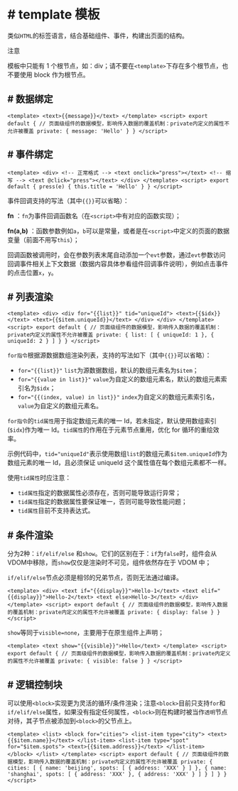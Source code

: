 <!-- 源地址: https://iot.mi.com/vela/quickapp/zh/guide/framework/template/ -->

# # template 模板

类似`HTML`的标签语言，结合基础组件、事件，构建出页面的结构。

注意

模板中只能有 1 个根节点，如：div；请不要在`<template>`下存在多个根节点，也不要使用 block 作为根节点。

## # 数据绑定

``` <template> <text>{{message}}</text> </template> <script> export default { // 页面级组件的数据模型，影响传入数据的覆盖机制：private内定义的属性不允许被覆盖 private: { message: 'Hello' } } </script> ```

## # 事件绑定

``` <template> <div> <!-- 正常格式 --> <text onclick="press"></text> <!-- 缩写 --> <text @click="press"></text> </div> </template> <script> export default { press(e) { this.title = 'Hello' } } </script> ```

事件回调支持的写法（其中`{{}}`可以省略）：

**fn** ：`fn`为事件回调函数名（在`<script>`中有对应的函数实现）；

**fn(a,b)** ：函数参数例如`a`，`b`可以是常量，或者是在`<script>`中定义的页面的数据变量（前面不用写`this`）；

回调函数被调用时，会在参数列表末尾自动添加一个`evt`参数，通过`evt`参数访问回调事件相关上下文数据（数据内容具体参看组件回调事件说明），例如点击事件的点击位置`x`，`y`。

## # 列表渲染

``` <template> <div> <div for="{{list}}" tid="uniqueId"> <text>{{$idx}}</text> <text>{{$item.uniqueId}}</text> </div> </div> </template> <script> export default { // 页面级组件的数据模型，影响传入数据的覆盖机制：private内定义的属性不允许被覆盖 private: { list: [ { uniqueId: 1 }, { uniqueId: 2 } ] } } </script> ```

`for指令`根据源数据数组渲染列表，支持的写法如下（其中`{{}}`可以省略）：

  * `for="{{list}}"` `list`为源数据数组，默认的数组元素名为`$item`；
  * `for="{{value in list}}"` `value`为自定义的数组元素名，默认的数组元素索引名为`$idx`；
  * `for="{{(index, value) in list}}"` `index`为自定义的数组元素索引名，`value`为自定义的数组元素名。

`for指令`的`tid属性`用于指定数组元素的唯一 Id，若未指定，默认使用数组索引(`$idx`)作为唯一 Id。`tid属性`的作用在于元素节点重用，优化 for 循环的重绘效率。

示例代码中，`tid="uniqueId"`表示使用数组`list`的数组元素`$item.uniqueId`作为数组元素的唯一 Id，且必须保证 uniqueId 这个属性值在每个数组元素都不一样。

使用`tid属性`时应注意：

  * `tid属性`指定的数据属性必须存在，否则可能导致运行异常；
  * `tid属性`指定的数据属性要保证唯一，否则可能导致性能问题；
  * `tid属性`目前不支持表达式。

## # 条件渲染

分为2种：`if/elif/else` 和`show`。它们的区别在于：`if`为`false`时，组件会从VDOM中移除，而`show`仅仅是渲染时不可见，组件依然存在于 VDOM 中；

`if/elif/else`节点必须是相邻的兄弟节点，否则无法通过编译。

``` <template> <div> <text if="{{display}}">Hello-1</text> <text elif="{{display}}">Hello-2</text> <text else>Hello-3</text> </div> </template> <script> export default { // 页面级组件的数据模型，影响传入数据的覆盖机制：private内定义的属性不允许被覆盖 private: { display: false } } </script> ```

`show`等同于`visible=none`，主要用于在原生组件上声明；

``` <template> <text show="{{visible}}">Hello</text> </template> <script> export default { // 页面级组件的数据模型，影响传入数据的覆盖机制：private内定义的属性不允许被覆盖 private: { visible: false } } </script> ```

## # 逻辑控制块

可以使用`<block>`实现更为灵活的循环/条件渲染；注意`<block>`目前只支持`for`和`if/elif/else`属性，如果没有指定任何属性，`<block>`则在构建时被当作`透明`节点对待，其子节点被添加到`<block>`的父节点上。

``` <template> <list> <block for="cities"> <list-item type="city"> <text>{{$item.name}}</text> </list-item> <list-item type="spot" for="$item.spots"> <text>{{$item.address}}</text> </list-item> </block> </list> </template> <script> export default { // 页面级组件的数据模型，影响传入数据的覆盖机制：private内定义的属性不允许被覆盖 private: { cities: [ { name: 'beijing', spots: [ { address: 'XXX' } ] }, { name: 'shanghai', spots: [ { address: 'XXX' }, { address: 'XXX' } ] } ] } } </script> ```

